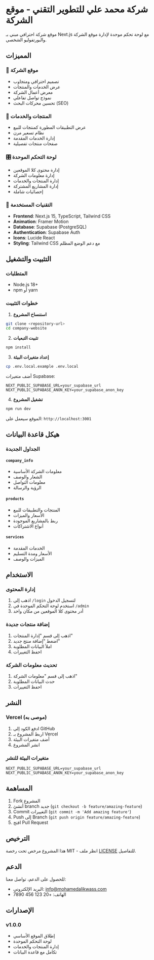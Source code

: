 # شركة محمد علي للتطوير التقني - موقع الشركة

موقع شركة احترافي مبني بـ Next.js مع لوحة تحكم موحدة لإدارة موقع الشركة والبورتفوليو الشخصي.

## المميزات

### 🏢 **موقع الشركة**
- تصميم احترافي ومتجاوب
- عرض الخدمات والمنتجات
- معرض أعمال الشركة
- نموذج تواصل تفاعلي
- تحسين محركات البحث (SEO)

### 🎯 **المنتجات والخدمات**
- عرض التطبيقات المطورة كمنتجات للبيع
- نظام تسعير مرن
- إدارة الخدمات المقدمة
- صفحات منتجات تفصيلية

### 🎛️ **لوحة التحكم الموحدة**
- إدارة محتوى كلا الموقعين
- إدارة معلومات الشركة
- إدارة المنتجات والخدمات
- إدارة المشاريع المشتركة
- إحصائيات شاملة

### 🔧 **التقنيات المستخدمة**
- **Frontend**: Next.js 15, TypeScript, Tailwind CSS
- **Animation**: Framer Motion
- **Database**: Supabase (PostgreSQL)
- **Authentication**: Supabase Auth
- **Icons**: Lucide React
- **Styling**: Tailwind CSS مع دعم الوضع المظلم

## التثبيت والتشغيل

### المتطلبات
- Node.js 18+ 
- npm أو yarn

### خطوات التثبيت

1. **استنساخ المشروع**
```bash
git clone <repository-url>
cd company-website
```

2. **تثبيت التبعيات**
```bash
npm install
```

3. **إعداد متغيرات البيئة**
```bash
cp .env.local.example .env.local
```

أضف متغيرات Supabase:
```env
NEXT_PUBLIC_SUPABASE_URL=your_supabase_url
NEXT_PUBLIC_SUPABASE_ANON_KEY=your_supabase_anon_key
```

4. **تشغيل المشروع**
```bash
npm run dev
```

الموقع سيعمل على: `http://localhost:3001`

## هيكل قاعدة البيانات

### الجداول الجديدة

#### `company_info`
- معلومات الشركة الأساسية
- الشعار والوصف
- معلومات التواصل
- الرؤية والرسالة

#### `products`
- المنتجات والتطبيقات للبيع
- الأسعار والميزات
- ربط بالمشاريع الموجودة
- أنواع الاشتراكات

#### `services`
- الخدمات المقدمة
- الأسعار ومدة التسليم
- الميزات والوصف

## الاستخدام

### إدارة المحتوى
1. اذهب إلى `/login` لتسجيل الدخول
2. استخدم لوحة التحكم الموحدة في `/admin`
3. أدر محتوى كلا الموقعين من مكان واحد

### إضافة منتجات جديدة
1. اذهب إلى قسم "إدارة المنتجات"
2. اضغط "إضافة منتج جديد"
3. املأ البيانات المطلوبة
4. احفظ التغييرات

### تحديث معلومات الشركة
1. اذهب إلى قسم "معلومات الشركة"
2. حدث البيانات المطلوبة
3. احفظ التغييرات

## النشر

### Vercel (موصى به)
1. ادفع الكود إلى GitHub
2. اربط المشروع بـ Vercel
3. أضف متغيرات البيئة
4. انشر المشروع

### متغيرات البيئة للنشر
```env
NEXT_PUBLIC_SUPABASE_URL=your_supabase_url
NEXT_PUBLIC_SUPABASE_ANON_KEY=your_supabase_anon_key
```

## المساهمة

1. Fork المشروع
2. أنشئ branch جديد (`git checkout -b feature/amazing-feature`)
3. Commit التغييرات (`git commit -m 'Add amazing feature'`)
4. Push إلى Branch (`git push origin feature/amazing-feature`)
5. افتح Pull Request

## الترخيص

هذا المشروع مرخص تحت رخصة MIT - انظر ملف [LICENSE](LICENSE) للتفاصيل.

## الدعم

للحصول على الدعم، تواصل معنا:
- البريد الإلكتروني: info@mohamedalikwass.com
- الهاتف: +20 123 456 7890

## الإصدارات

### v1.0.0
- إطلاق الموقع الأساسي
- لوحة التحكم الموحدة
- إدارة المنتجات والخدمات
- تكامل مع قاعدة البيانات
